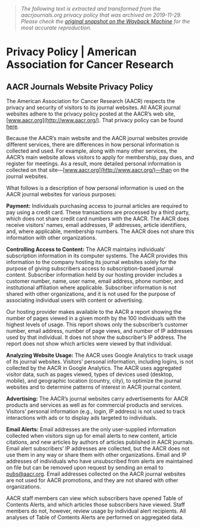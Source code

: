 > *The following text is extracted and transformed from the aacrjournals.org privacy policy that was archived on 2019-11-29. Please check the [original snapshot on the Wayback Machine](https://web.archive.org/web/20191129190446id_/http%3A//aacrjournals.org/privacy-policy) for the most accurate reproduction.*

# Privacy Policy | American Association for Cancer Research

## AACR Journals Website Privacy Policy

The American Association for Cancer Research (AACR) respects the privacy and security of visitors to its journal websites. All AACR journal websites adhere to the privacy policy posted at the AACR’s web site, [www.aacr.org](http://www.aacr.org/). That privacy policy can be found [here](http://www.aacr.org/AboutUs/Pages/privacy-policy.aspx).

Because the AACR’s main website and the AACR journal websites provide different services, there are differences in how personal information is collected and used. For example, along with many other services, the AACR’s main website allows visitors to apply for membership, pay dues, and register for meetings. As a result, more detailed personal information is collected on that site—[www.aacr.org](http://www.aacr.org/)—than on the journal websites.

What follows is a description of how personal information is used on the AACR journal websites for various purposes:

**Payment:** Individuals purchasing access to journal articles are required to pay using a credit card. These transactions are processed by a third party, which does not share credit card numbers with the AACR. The AACR does receive visitors’ names, email addresses, IP addresses, article identifiers, and, where applicable, membership numbers. The AACR does not share this information with other organizations.

**Controlling Access to Content:** The AACR maintains individuals’ subscription information in its computer systems. The AACR provides this information to the company hosting its journal websites solely for the purpose of giving subscribers access to subscription-based journal content. Subscriber information held by our hosting provider includes a customer number, name, user name, email address, phone number, and institutional affiliation where applicable. Subscriber information is not shared with other organizations, and it is not used for the purpose of associating individual users with content or advertising.

Our hosting provider makes available to the AACR a report showing the number of pages viewed in a given month by the 100 individuals with the highest levels of usage. This report shows only the subscriber’s customer number, email address, number of page views, and number of IP addresses used by that individual. It does not show the subscriber’s IP address. The report does not show which articles were viewed by that individual.

**Analyzing Website Usage:** The AACR uses Google Analytics to track usage of its journal websites. Visitors’ personal information, including logins, is not collected by the AACR in Google Analytics. The AACR uses aggregated visitor data, such as pages viewed, types of devices used (desktop, mobile), and geographic location (country, city), to optimize the journal websites and to determine patterns of interest in AACR journal content.

**Advertising:** The AACR’s journal websites carry advertisements for AACR products and services as well as for commercial products and services. Visitors’ personal information (e.g., login, IP address) is not used to track interactions with ads or to display ads targeted to individuals.

**Email Alerts:** Email addresses are the only user-supplied information collected when visitors sign up for email alerts to new content, article citations, and new articles by authors of articles published in AACR journals. Email alert subscribers’ IP addresses are collected, but the AACR does not use them in any way or share them with other organizations. Email and IP addresses of individuals who have unsubscribed from alerts are maintained on file but can be removed upon request by sending an email to [pubs@aacr.org](mailto:pubs@aacr.org). Email addresses collected on the AACR journal websites are not used for AACR promotions, and they are not shared with other organizations.

AACR staff members can view which subscribers have opened Table of Contents Alerts, and which articles those subscribers have viewed. Staff members do not, however, review usage by individual alert recipients. All analyses of Table of Contents Alerts are performed on aggregated data.
